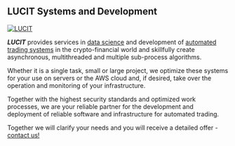 ## LUCIT Systems and Development

[![LUCIT](https://www.lucit.tech/files/images/logos/LUCIT-LOGO.png)](https://www.lucit.tech)

***LUCIT*** provides services in [data science](https://www.lucit.tech/data-science.html) and development of [automated trading systems](https://www.lucit.tech/crypto-trading-bot.html) in the crypto-financial world and skillfully create asynchronous, multithreaded and multiple sub-process algorithms.

Whether it is a single task, small or large project, we optimize these systems for your use on servers or the AWS cloud and, if desired, take over the operation and monitoring of your infrastructure.

Together with the highest security standards and optimized work processes, we are your reliable partner for the development and deployment of reliable software and infrastructure for automated trading.

Together we will clarify your needs and you will receive a detailed offer - [contact us!](https://www.lucit.tech/contact.html)

